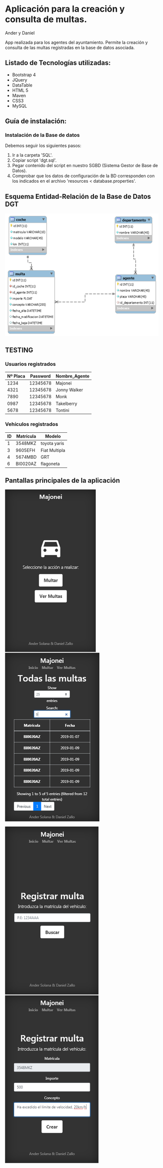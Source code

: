 # Aplicación para la creación y consulta de multas.
Ander y Daniel

App realizada para los agentes del ayuntamiento. Permite la creación y consulta de las multas registradas en la base de datos asociada. 

## Listado de Tecnologías utilizadas: 
- Bootstrap 4
- JQuery
- DataTable
- HTML 5
- Maven
- CSS3
- MySQL

## Guía de instalación: 
### Instalación de la Base de datos
Debemos seguir los siguientes pasos: 
1. Ir a la carpeta 'SQL'.
2. Copiar script 'dgt.sql'.
3. Pegar contenido del script en nuestro SGBD (Sistema Gestor de Base de Datos).
4. Comprobar que los datos de configuración de la BD corresponden con los indicados en el archivo 'resources < database.properties'.
## Esquema Entidad-Relación de la Base de Datos DGT
![Alt Esquema del E-R de la BD](https://github.com/dZallo/appMultas/blob/master/screnshoots/e-r_DGT.png)

## TESTING
### Usuarios registrados
| Nº Placa | Password | Nombre_Agente |
|----------|----------|---------------|
| 1234     | 12345678 | Majonei       |
| 4321     | 12345678 | Jonny Walker  |
| 7890     | 12345678 | Monk          |
| 0987     | 12345678 | Takelberry    |
| 5678     | 12345678 | Tontini       |

### Vehículos registrados
| ID | Matrícula | Modelo        |
|----|-----------|---------------|
| 1  | 3548MKZ   | toyota yaris  |
| 3  | 9605EFH   | Fiat Multipla |
| 4  | 5674MBD   | GRT           |
| 6  | BI0020AZ  | flagoneta     |

## Pantallas principales de la aplicación

![Alt Página principal de la aplicación](https://github.com/dZallo/appMultas/blob/master/screnshoots/principal.PNG)
![Alt Listado de las multas registradas](https://github.com/dZallo/appMultas/blob/master/screnshoots/listado.PNG)


![Alt Pantalla para buscar la matrícula del coche a multar](https://github.com/dZallo/appMultas/blob/master/screnshoots/matricula.PNG)
![Alt Pantalla para dar de alta una multa](https://github.com/dZallo/appMultas/blob/master/screnshoots/generarMulta.PNG)



